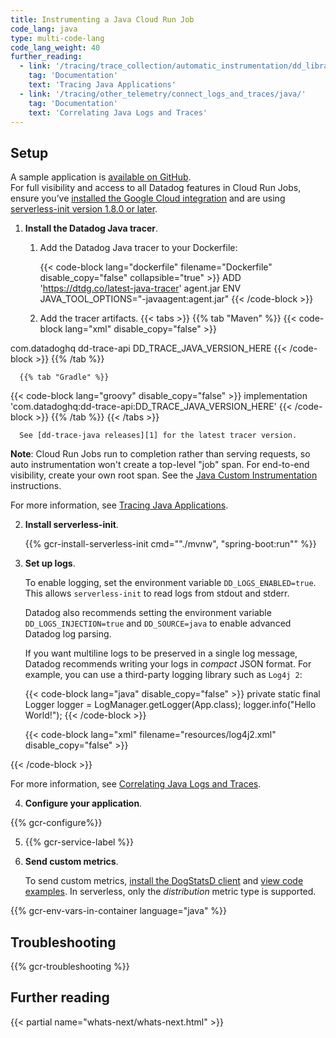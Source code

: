 ```yaml
---
title: Instrumenting a Java Cloud Run Job
code_lang: java
type: multi-code-lang
code_lang_weight: 40
further_reading:
  - link: '/tracing/trace_collection/automatic_instrumentation/dd_libraries/java/'
    tag: 'Documentation'
    text: 'Tracing Java Applications'
  - link: '/tracing/other_telemetry/connect_logs_and_traces/java/'
    tag: 'Documentation'
    text: 'Correlating Java Logs and Traces'
---
```


## Setup

<div class="alert alert-info">A sample application is <a href="https://github.com/DataDog/serverless-gcp-sample-apps/tree/main/cloud-run/in-container/java">available on GitHub</a>.</div>
<div class="alert alert-info">
For full visibility and access to all Datadog features in Cloud Run Jobs,
ensure you’ve <a href="http://localhost:1313/integrations/google_cloud_platform/">installed the Google Cloud integration</a>
and are using <a href="https://hub.docker.com/r/datadog/serverless-init#180">serverless-init version 1.8.0 or later</a>.
</div>

1. **Install the Datadog Java tracer**.

   1. Add the Datadog Java tracer to your Dockerfile:

      {{< code-block lang="dockerfile" filename="Dockerfile" disable_copy="false" collapsible="true" >}}
ADD 'https://dtdg.co/latest-java-tracer' agent.jar
ENV JAVA_TOOL_OPTIONS="-javaagent:agent.jar"
{{< /code-block >}}

   2. Add the tracer artifacts.
      {{< tabs >}}
      {{% tab "Maven" %}}
{{< code-block lang="xml" disable_copy="false" >}}
<dependency>
  <groupId>com.datadoghq</groupId>
  <artifactId>dd-trace-api</artifactId>
  <version>DD_TRACE_JAVA_VERSION_HERE</version>
</dependency>
{{< /code-block >}}
      {{% /tab %}}

      {{% tab "Gradle" %}}
{{< code-block lang="groovy" disable_copy="false" >}}
implementation 'com.datadoghq:dd-trace-api:DD_TRACE_JAVA_VERSION_HERE'
{{< /code-block >}}
      {{% /tab %}}
      {{< /tabs >}}

      See [dd-trace-java releases][1] for the latest tracer version.

   **Note**: Cloud Run Jobs run to completion rather than serving requests, so auto instrumentation won't create a top-level "job" span. For end-to-end visibility, create your own root span. See the [Java Custom Instrumentation][2] instructions.

   For more information, see [Tracing Java Applications][3].

2. **Install serverless-init**.

   {{% gcr-install-serverless-init cmd="\"./mvnw\", \"spring-boot:run\"" %}}

3. **Set up logs**.

   To enable logging, set the environment variable `DD_LOGS_ENABLED=true`. This allows `serverless-init` to read logs from stdout and stderr.

   Datadog also recommends setting the environment variable `DD_LOGS_INJECTION=true` and `DD_SOURCE=java` to enable advanced Datadog log parsing.

   If you want multiline logs to be preserved in a single log message, Datadog recommends writing your logs in *compact* JSON format. For example, you can use a third-party logging library such as `Log4j 2`:

   {{< code-block lang="java" disable_copy="false" >}}
private static final Logger logger = LogManager.getLogger(App.class);
logger.info("Hello World!");
{{< /code-block >}}

   {{< code-block lang="xml" filename="resources/log4j2.xml" disable_copy="false" >}}
<Configuration>
  <Appenders>
    <Console name="Console"><JsonLayout compact="true" eventEol="true" properties="true"/></Console>
  </Appenders>
  <Loggers><Root level="info"><AppenderRef ref="Console"/></Root></Loggers>
</Configuration>
{{< /code-block >}}

   For more information, see [Correlating Java Logs and Traces][4].

4. **Configure your application**.

{{% gcr-configure%}}

5. {{% gcr-service-label %}}

6. **Send custom metrics**.

   To send custom metrics, [install the DogStatsD client][5] and [view code examples][6]. In serverless, only the *distribution* metric type is supported.

{{% gcr-env-vars-in-container language="java" %}}

## Troubleshooting

{{% gcr-troubleshooting %}}

## Further reading

{{< partial name="whats-next/whats-next.html" >}}

[1]: https://github.com/DataDog/dd-trace-java/releases
[2]: /tracing/trace_collection/custom_instrumentation/java/dd-api#adding-spans
[3]: /tracing/trace_collection/automatic_instrumentation/dd_libraries/java/
[4]: /tracing/other_telemetry/connect_logs_and_traces/java/
[5]: /developers/dogstatsd/?tab=java#install-the-dogstatsd-client
[6]: /metrics/custom_metrics/dogstatsd_metrics_submission/?tab=java#code-examples-5
